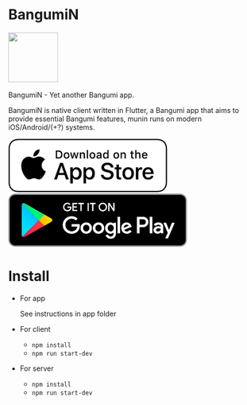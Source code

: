 # BangumiN 


<a href="https://bangumin.github.io/" align="center" target="_blank" rel="noopener" aria-label="website"><img src="https://raw.githubusercontent.com/edwardez/BangumiN/develop/app/assets/logo/munin_logo_rounded.svg" height="100" width="100" ></a>

BangumiN - Yet another Bangumi app. 

BangumiN is native client written in Flutter, a Bangumi app that aims to provide essential Bangumi features,
munin runs on modern iOS/Android/(+?) systems.

<a href="https://bangumin.github.io/"  target="_blank" rel="noopener" aria-label="download from appstore"><img src="https://raw.githubusercontent.com/edwardez/BangumiN/develop/documents/assets/download_from_appstore.png" width="320" height="108"></a><a href="https://bangumin.github.io/" target="_blank" rel="noopener" aria-label="download from google play"><img src="https://raw.githubusercontent.com/edwardez/BangumiN/develop/documents/assets/download_from_google_play.png" width="360"></a>


# Install

* For app

  See instructions in app folder
   
* For client
    * `npm install`
    * `npm run start-dev`
* For server
    * `npm install`
    * `npm run start-dev`



